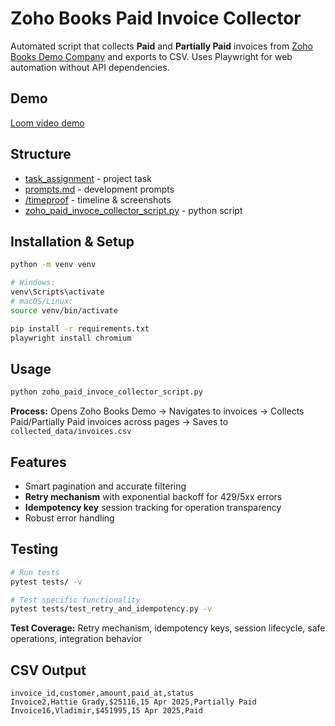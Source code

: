 # Zoho Books Paid Invoice Collector

Automated script that collects **Paid** and **Partially Paid** invoices from [Zoho Books Demo Company](https://www.zoho.com/books/accounting-software-demo/#/home/dashboard) and exports to CSV. Uses Playwright for web automation without API dependencies.

## Demo
[Loom video demo](https://www.loom.com/share/a592cc87e14546bf8af0d631abaf5466)

## Structure
- [task_assignment](task_assignment.md) - project task
- [prompts.md](prompts.md) - development prompts
- [/timeproof](timeproof) - timeline & screenshots
- [zoho_paid_invoce_collector_script.py](zoho_paid_invoce_collector_script.py) - python script

## Installation & Setup
```bash
python -m venv venv

# Windows:
venv\Scripts\activate
# macOS/Linux:
source venv/bin/activate

pip install -r requirements.txt
playwright install chromium
```

## Usage
```bash
python zoho_paid_invoce_collector_script.py
```

**Process:** Opens Zoho Books Demo → Navigates to invoices → Collects Paid/Partially Paid invoices across pages → Saves to `collected_data/invoices.csv`

## Features
- Smart pagination and accurate filtering
- **Retry mechanism** with exponential backoff for 429/5xx errors  
- **Idempotency key** session tracking for operation transparency
- Robust error handling

## Testing
```bash
# Run tests
pytest tests/ -v

# Test specific functionality
pytest tests/test_retry_and_idempotency.py -v
```

**Test Coverage:** Retry mechanism, idempotency keys, session lifecycle, safe operations, integration behavior

## CSV Output
```csv
invoice_id,customer,amount,paid_at,status
Invoice2,Hattie Grady,$25116,15 Apr 2025,Partially Paid
Invoice16,Vladimir,$451995,15 Apr 2025,Paid
```
